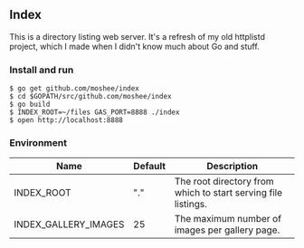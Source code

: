 ## Index

This is a directory listing web server. It's a refresh of my old httplistd project, which I made when I didn't know much about Go and stuff.

### Install and run

```
$ go get github.com/moshee/index
$ cd $GOPATH/src/github.com/moshee/index
$ go build
$ INDEX_ROOT=~/files GAS_PORT=8888 ./index
$ open http://localhost:8888
```

### Environment

Name | Default | Description
-----|---------|-------------
INDEX_ROOT | "." | The root directory from which to start serving file listings.
INDEX_GALLERY_IMAGES | 25 | The maximum number of images per gallery page.
